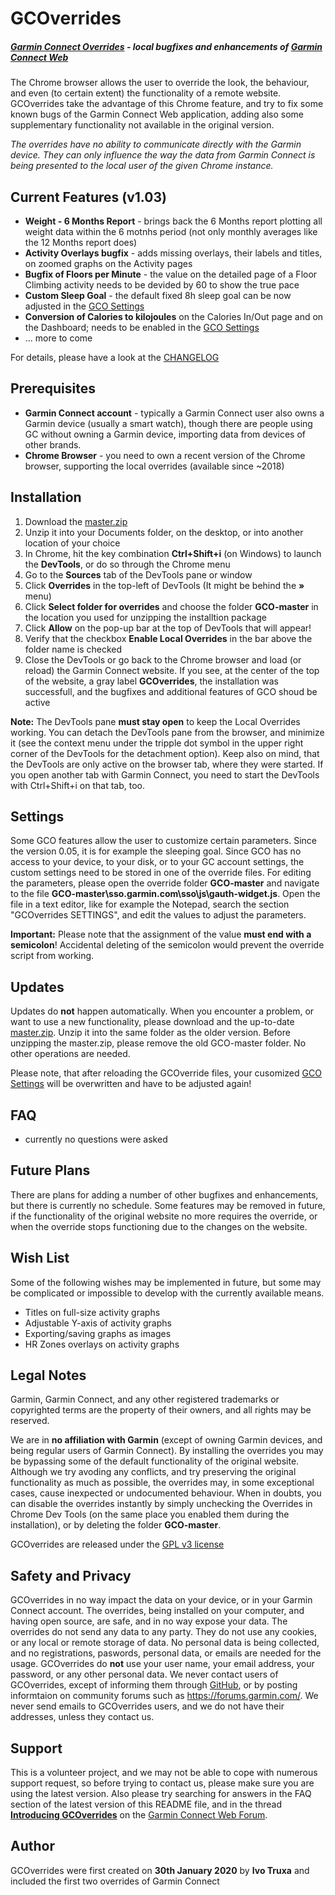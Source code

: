 # GCOverrides
##### [Garmin Connect Overrides](https://github.com/truxoft/GCO) - local bugfixes and enhancements of [Garmin Connect Web](https://connect.garmin.com/) 
The Chrome browser allows the user to override the look, the behaviour, and even (to certain extent) the functionality of a remote website. GCOverrides take the advantage of this Chrome feature, and try to fix some known bugs of the Garmin Connect Web application, adding also some supplementary functionality not available in the original version.

*The overrides have no ability to communicate directly with the Garmin device. They can only influence the way the data from Garmin Connect is being presented to the local user of the given Chrome instance.*

## Current Features (v1.03)
* **Weight - 6 Months Report** - brings back the 6 Months report plotting all weight data within the 6 motnhs period (not only monthly averages like the 12 Months report does)
* **Activity Overlays bugfix** - adds missing overlays, their labels and titles, on zoomed graphs on the Activity pages
* **Bugfix of Floors per Minute** - the value on the detailed page of a Floor Climbing activity needs to be devided by 60 to show the true pace
* **Custom Sleep Goal** - the default fixed 8h sleep goal can be now adjusted in the [GCO Settings](#Settings)
* **Conversion of Calories to kilojoules** on the Calories In/Out page and on the Dashboard; needs to be enabled in the [GCO Settings](#Settings)
* ... more to come

For details, please have a look at the [CHANGELOG](https://github.com/truxoft/GCO/blob/master/CHANGELOG.txt)

## Prerequisites
* **Garmin Connect account** - typically a Garmin Connect user also owns a Garmin device (usually a smart watch), though there are people using GC without owning a Garmin device, importing data from devices of other brands.
* **Chrome Browser** - you need to own a recent version of the Chrome browser, supporting the local overrides (available since ~2018)

## Installation
1. Download the [master.zip](https://github.com/truxoft/GCO/archive/master.zip)
1. Unzip it into your Documents folder, on the desktop, or into another location of your choice
1. In Chrome, hit the key combination **Ctrl+Shift+i** (on Windows) to launch the **DevTools**, or do so through the Chrome menu
1. Go to the **Sources** tab of the DevTools pane or window
1. Click **Overrides** in the top-left of DevTools (It might be behind the **»** menu)
1. Click **Select folder for overrides** and choose the folder **GCO-master** in the location you used for unzipping the installtion package
1. Click **Allow** on the pop-up bar at the top of DevTools that will appear!
1. Verify that the checkbox **Enable Local Overrides** in the bar above the folder name is checked
1. Close the DevTools or go back to the Chrome browser and load (or reload) the Garmin Connect website. If you see, at the center of the top of the website, a gray label **GCOverrides**, the installation was successfull, and the bugfixes and additional features of GCO shoud be active

**Note:** The DevTools pane **must stay open** to keep the Local Overrides working. You can detach the DevTools pane from the browser, and minimize it (see the context menu under the tripple dot symbol in the upper right corner of the DevTools for the detachment option). Keep also on mind, that the DevTools are only active on the browser tab, where they were started. If you open another tab with Garmin Connect, you need to start the DevTools with Ctrl+Shift+i on that tab, too.

## Settings
Some GCO features allow the user to customize certain parameters. Since the version 0.05, it is for example the sleeping goal. Since GCO has no access to your device, to your disk, or to your GC account settings, the custom settings need to be stored in one of the override files. For editing the parameters, please open the override folder **GCO-master** and navigate to the file **GCO-master\sso.garmin.com\sso\js\gauth-widget.js**. Open the file in a text editor, like for example the Notepad, search the section "GCOverrides SETTINGS", and edit the values to adjust the parameters.

**Important:** Please note that the assignment of the value **must end with a semicolon**! Accidental deleting of the semicolon would prevent the override script from working.

## Updates
Updates do **not** happen automatically. When you encounter a problem, or want to use a new functionality, please download and the up-to-date [master.zip](https://github.com/truxoft/GCO/archive/master.zip). Unzip it into the same folder as the older version. Before unzipping the master.zip, please remove the old GCO-master folder. No other operations are needed.

Please note, that after reloading the GCOverride files, your cusomized [GCO Settings](#Settings) will be overwritten and have to be adjusted again!  

## FAQ
* currently no questions were asked

## Future Plans
There are plans for adding a number of other bugfixes and enhancements, but there is currently no schedule. Some features may be removed
in future, if the functionality of the original website no more requires the override, or when the override stops functioning due to the changes on the website. 

## Wish List
Some of the following wishes may be implemented in future, but some may be complicated or impossible to develop with the currently available means.
* Titles on full-size activity graphs
* Adjustable Y-axis of activity graphs
* Exporting/saving graphs as images
* HR Zones overlays on activity graphs

## Legal Notes
Garmin, Garmin Connect, and any other registered trademarks or copyrighted terms are the property of their owners, and all rights may be reserved. 

We are in **no affiliation with Garmin** (except of owning Garmin devices, and being regular users of Garmin Connect). By installing the overrides you may be bypassing some of the default functionality of the original website. Although we try avoding any conflicts, and try preserving the original functionality as much as possible, the overrides may, in some exceptional cases, cause inexpected or undocumented behaviour. When in doubts, you can disable the overrides instantly by simply unchecking the Overrides in Chrome Dev Tools (on the same place you enabled them during the installation), or by deleting the folder **GCO-master**. 

GCOverrides are released under the [GPL v3 license](https://github.com/truxoft/GCO/blob/master/LICENSE)

## Safety and Privacy 
GCOverrides in no way impact the data on your device, or in your Garmin Connect account. The overrides, being installed on your computer, and having open source, are safe, and in no way expose your data. The overrides do not send any data to any party. They do not use any cookies, or any local or remote storage of data. No personal data is being collected, and no registrations, paswords, personal data, or emails are needed for the usage. GCOverrides do **not** use your user name, your email address, your password, or any other personal data. We never contact users of GCOverrides, except of informing them through [GitHub](https://github.com/truxoft/GCO), or by posting informtaion on community forums such as https://forums.garmin.com/. We never send emails to GCOverrides users, and we do not have their addresses, unless they contact us.

## Support
This is a volunteer project, and we may not be able to cope with numerous support request, so before trying to contact us, please make sure you are using the latest version. Also please try searching for answers in the FAQ section of the latest version of this README file, and in the thread **[Introducing GCOverrides](https://forums.garmin.com/apps-software/mobile-apps-web/f/garmin-connect-web/214055/introducing-gcoverrides)** on the [Garmin Connect Web Forum](https://forums.garmin.com/apps-software/mobile-apps-web/f/garmin-connect-web).

## Author
GCOverrides were first created on **30th January 2020** by **Ivo Truxa** and included the first two overrides of Garmin Connect

